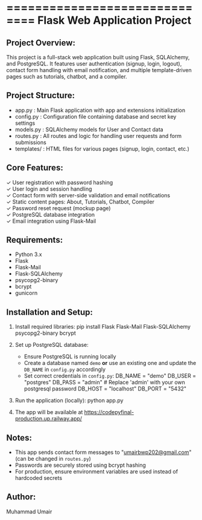 ==============================
Flask Web Application Project
==============================

Project Overview:
-----------------
This project is a full-stack web application built using Flask, SQLAlchemy, and PostgreSQL. 
It features user authentication (signup, login, logout), contact form handling with email 
notification, and multiple template-driven pages such as tutorials, chatbot, and a compiler.

Project Structure:
------------------
- app.py         : Main Flask application with app and extensions initialization
- config.py      : Configuration file containing database and secret key settings
- models.py      : SQLAlchemy models for User and Contact data
- routes.py      : All routes and logic for handling user requests and form submissions
- templates/     : HTML files for various pages (signup, login, contact, etc.)

Core Features:
--------------
✓ User registration with password hashing  
✓ User login and session handling  
✓ Contact form with server-side validation and email notifications  
✓ Static content pages: About, Tutorials, Chatbot, Compiler  
✓ Password reset request (mockup page)  
✓ PostgreSQL database integration  
✓ Email integration using Flask-Mail  

Requirements:
-------------
- Python 3.x
- Flask
- Flask-Mail
- Flask-SQLAlchemy
- psycopg2-binary
- bcrypt
- gunicorn

Installation and Setup:
------------------------
1. Install required libraries:
   pip install Flask Flask-Mail Flask-SQLAlchemy psycopg2-binary bcrypt

2. Set up PostgreSQL database:
   - Ensure PostgreSQL is running locally
   - Create a database named `demo` **or** use an existing one and update the `DB_NAME` in `config.py` accordingly
   - Set correct credentials in `config.py`:
     DB_NAME = "demo"
     DB_USER = "postgres"
     DB_PASS = "admin"               # Replace 'admin' with your own postgresql password
     DB_HOST = "localhost"
     DB_PORT = "5432"

3. Run the application (locally):
   python app.py

4. The app will be available at https://codepyfinal-production.up.railway.app/

Notes:
------
- This app sends contact form messages to "umairbwp202@gmail.com" (can be changed in `routes.py`)
- Passwords are securely stored using bcrypt hashing
- For production, ensure environment variables are used instead of hardcoded secrets

Author:
-------
Muhammad Umair

